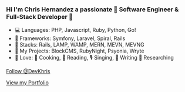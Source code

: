 ### Hi I'm Chris Hernandez a passionate :tada: Software Engineer & Full-Stack Developer :tada:

* 💻 Languages: PHP, Javascript, Ruby, Python, Go!
* 📐 Frameworks: Symfony, Laravel, Spiral, Rails
* 🧰  Stacks: Rails, LAMP, WAMP, MERN, MEVN, MEVNG
* 💎 My Projects: BlockCMS, RubyNight, Psyonia, Wryte
* 💙 Love: 🍘 Cooking, 📘 Reading, 🎙️ Singing, 📝 Writing 📜 Researching

<a class="twitter-follow-button"
  href="https://twitter.com/DevKhris"
  data-show-count="true">
  Follow @DevKhris
</a>


<a title="my website"
  href="https://devkhris.com/"
  data-show-count="true">
  View my Portfolio
</a>

